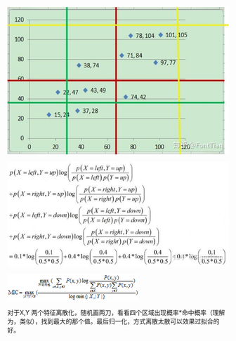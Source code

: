 ![img](MIC最大互信息系数.assets/v2-5717aa3811e4b194a6b83d71863f97a5_720w.jpg)

![img](MIC最大互信息系数.assets/v2-87b94829fffdadb663ee11edbabbaff9_720w.jpg)

![img](MIC最大互信息系数.assets/MIC2.png)

对于X,Y 两个特征离散化，随机画两刀，看看四个区域出现概率*命中概率（理解为，类似），找到最大的那个值。最后归一化，方式离散太散可以效果过拟合的好。





